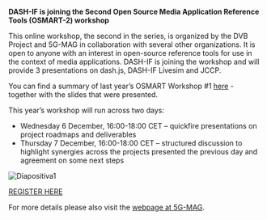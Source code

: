 **DASH-IF is joining the Second Open Source Media Application Reference Tools (OSMART-2) workshop**

This online workshop, the second in the series, is organized by the DVB Project and 5G-MAG in collaboration with several other organizations. It is open to anyone with an interest in open-source reference tools for use in the context of media applications. DASH-IF is joining the workshop and will provide 3 presentations on dash.js, DASH-IF Livesim and JCCP.

You can find a summary of last year’s OSMART Workshop #1 [here](https://www.5g-mag.com/post/09-05-22-osmart-workshop) - together with the slides that were presented.

This year’s workshop will run across two days:
- Wednesday 6 December, 16:00-18:00 CET – quickfire presentations on project roadmaps and deliverables
- Thursday 7 December, 16:00-18:00 CET – structured discussion to highlight synergies across the projects presented the previous day and agreement on some next steps

![Diapositiva1](https://github.com/Dash-Industry-Forum/Dash-Industry-Forum.github.io/assets/2828689/80807e84-069c-44e1-877d-3ca541320b31)

[REGISTER HERE](https://us06web.zoom.us/meeting/register/tZclduupqzMtGdJDOJH9mo1OYiTGIqtKHjcg)

For more details please also visit the [webpage at 5G-MAG](https://www.5g-mag.com/post/06-07-12-23-osmart-workshop-2).
